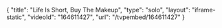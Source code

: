 {
    "title": "Life Is Short, Buy The Makeup",
    "type": "solo",
    "layout": "iframe-static",
    "videoId": "164611427",
    "url": "\/tvpembed\/164611427"
}